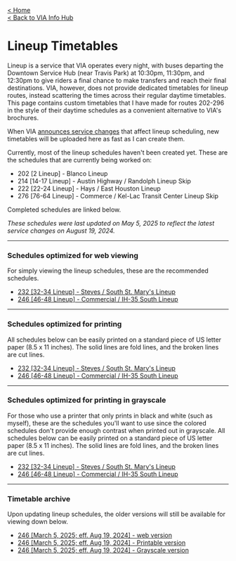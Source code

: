 <head>
    <link rel="icon" href="../resources/favicon.ico" type="image/vnd.microsoft.icon">
</head>

<a href="https://junimeek.github.io/">< Home</a><br/>
<a href="https://junimeek.github.io/via-bus/">< Back to VIA Info Hub</a>

# Lineup Timetables
<p>
Lineup is a service that VIA operates every night, with buses departing the Downtown Service Hub (near Travis Park) at 10:30pm, 11:30pm, and 12:30pm to give riders a final chance to make transfers and reach their final destinations. VIA, however, does not provide dedicated timetables for lineup routes, instead scattering the times across their regular daytime timetables. This page contains custom timetables that I have made for routes 202-296 in the style of their daytime schedules as a convenient alternative to VIA's brochures.
</p>
<p>
    When VIA <a target="_blank" href="https://viainfo.net/servicechanges">announces service changes</a> that affect lineup scheduling, new timetables will be uploaded here as fast as I can create them.
</p>
<p>
    Currently, most of the lineup schedules haven't been created yet. These are the schedules that are currently being worked on:
</p>

- 202 [2 Lineup] - Blanco Lineup
- 214 [14-17 Lineup] - Austin Highway / Randolph Lineup Skip
- 222 [22-24 Lineup] - Hays / East Houston Lineup
- 276 [76-64 Lineup] - Commerce / Kel-Lac Transit Center Lineup Skip

<p>
    Completed schedules are linked below.
</p>

<p>
    <em>These schedules were last updated on May 5, 2025 to reflect the latest service changes on August 19, 2024.</em>
</p>

<hr/>

### Schedules optimized for web viewing
<p>
    For simply viewing the lineup schedules, these are the recommended schedules.
</p>

- <a target="_blank" href="../documents/2025/05/Schedule232.pdf">232 [32-34 Lineup] - Steves / South St. Mary's Lineup</a>
- <a target="_blank" href="../documents/2025/05/Schedule246.pdf">246 [46-48 Lineup] - Commercial / IH-35 South Lineup</a>

<hr/>

### Schedules optimized for printing
<p>
    All schedules below can be easily printed on a standard piece of US letter paper (8.5 x 11 inches). The solid lines are fold lines, and the broken lines are cut lines.
</p>

- <a target="_blank" href="../documents/2025/05/Schedule232Printable.pdf">232 [32-34 Lineup] - Steves / South St. Mary's Lineup</a>
- <a target="_blank" href="../documents/2025/05/Schedule246Printable.pdf">246 [46-48 Lineup] - Commercial / IH-35 South Lineup</a>

<hr/>

### Schedules optimized for printing in grayscale
<p>
    For those who use a printer that only prints in black and white (such as myself), these are the schedules you'll want to use since the colored schedules don't provide enough contrast when printed out in grayscale. All schedules below can be easily printed on a standard piece of US letter paper (8.5 x 11 inches). The solid lines are fold lines, and the broken lines are cut lines.
</p>

- <a target="_blank" href="../documents/2025/05/Schedule232Grayscale.pdf">232 [32-34 Lineup] - Steves / South St. Mary's Lineup</a>
- <a target="_blank" href="../documents/2025/05/Schedule246Grayscale.pdf">246 [46-48 Lineup] - Commercial / IH-35 South Lineup</a>

<hr/>

### Timetable archive
<p>
    Upon updating lineup schedules, the older versions will still be available for viewing down below.
</p>

- <a target="_blank" href="../documents/2025/05/v1_Schedule246Web.pdf">246 [March 5, 2025; eff. Aug 19, 2024] - web version</a>
- <a target="_blank" href="../documents/2025/05/v1_Schedule246Printable.pdf">246 [March 5, 2025; eff. Aug 19, 2024] - Printable version</a>
- <a target="_blank" href="../documents/2025/05/v1_Schedule246Grayscale.pdf">246 [March 5, 2025; eff. Aug 19, 2024] - Grayscale version</a>